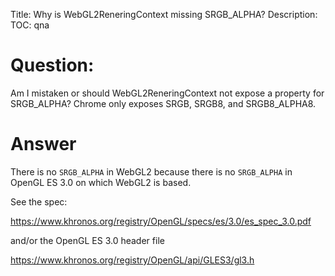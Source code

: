 Title: Why is WebGL2ReneringContext missing SRGB_ALPHA?
Description:
TOC: qna

# Question:

Am I mistaken or should WebGL2ReneringContext not expose a property for SRGB_ALPHA? Chrome only exposes SRGB, SRGB8, and SRGB8_ALPHA8.

# Answer

There is no `SRGB_ALPHA` in WebGL2 because there is no `SRGB_ALPHA` in OpenGL ES 3.0 on which WebGL2 is based.

See the spec:

https://www.khronos.org/registry/OpenGL/specs/es/3.0/es_spec_3.0.pdf

and/or the OpenGL ES 3.0 header file

https://www.khronos.org/registry/OpenGL/api/GLES3/gl3.h
